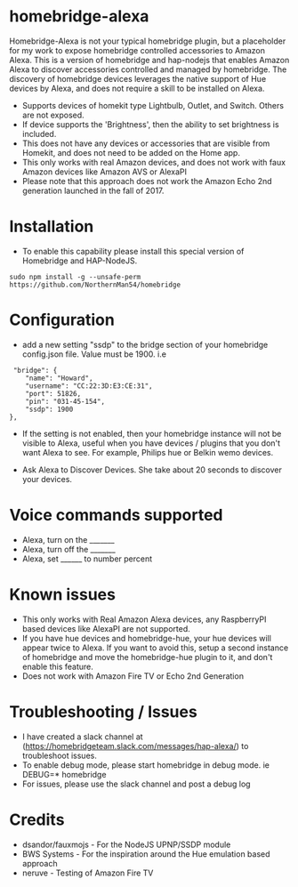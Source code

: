 
# homebridge-alexa

Homebridge-Alexa is not your typical homebridge plugin, but a placeholder for my work to expose
homebridge controlled accessories to Amazon Alexa. This is a version of homebridge and hap-nodejs that enables
Amazon Alexa to discover accessories controlled and managed by homebridge. The discovery of homebridge devices
leverages the native support of Hue devices by Alexa, and does not require a skill to be installed on Alexa.

* Supports devices of homekit type Lightbulb, Outlet, and Switch.  Others are not exposed.
* If device supports the 'Brightness', then the ability to set brightness is included.
* This does not have any devices or accessories that are visible from Homekit,
and does not need to be added on the Home app.
* This only works with real Amazon devices, and does not work with faux Amazon devices like Amazon AVS or AlexaPI
* Please note that this approach does not work the Amazon Echo 2nd generation launched in the fall of 2017.

# Installation

* To enable this capability please install this special version of Homebridge and HAP-NodeJS.

```
sudo npm install -g --unsafe-perm https://github.com/NorthernMan54/homebridge
```

# Configuration

* add a new setting "ssdp" to the bridge section of your homebridge config.json file. Value must be 1900. i.e

```
 "bridge": {
    "name": "Howard",
    "username": "CC:22:3D:E3:CE:31",
    "port": 51826,
    "pin": "031-45-154",
    "ssdp": 1900
},
```
* If the setting is not enabled, then your homebridge instance will not be visible to Alexa,  useful when you have devices / plugins that you don't want Alexa to see.  For example, Philips hue or Belkin wemo devices.

* Ask Alexa to Discover Devices.  She take about 20 seconds to discover your devices.

# Voice commands supported

* Alexa, turn on the _______
* Alexa, turn off the _______
* Alexa, set ______ to number percent

# Known issues

* This only works with Real Amazon Alexa devices, any RaspberryPI based devices like AlexaPI are not supported.
* If you have hue devices and homebridge-hue, your hue devices will appear twice to Alexa.  If you want to avoid this, setup a second instance of homebridge and move the homebridge-hue plugin to it, and don't enable this feature.
* Does not work with Amazon Fire TV or Echo 2nd Generation

# Troubleshooting / Issues

* I have created a slack channel at (https://homebridgeteam.slack.com/messages/hap-alexa/) to troubleshoot issues.
* To enable debug mode, please start homebridge in debug mode. ie
  DEBUG=* homebridge
* For issues, please use the slack channel and post a debug log

# Credits

* dsandor/fauxmojs - For the NodeJS UPNP/SSDP module
* BWS Systems - For the inspiration around the Hue emulation based approach
* neruve - Testing of Amazon Fire TV
